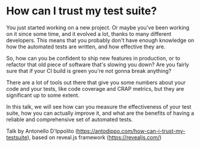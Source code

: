 # How can I trust my test suite?

You just started working on a new project. Or maybe you've been working on it since some time, and it evolved a lot, thanks to many different developers. This means that you probably don't have enough knowledge on how the automated tests are written, and how effective they are.

So, how can you be confident to ship new features in production, or to refactor that old piece of software that's slowing you down? Are you fairly sure that if your CI build is green you're not gonna break anything?

There are a lot of tools out there that give you some numbers about your code and your tests, like code coverage and CRAP metrics, but they are significant up to some extent.

In this talk, we will see how can you measure the effectiveness of your test suite, how you can actually improve it, and what are the benefits of having a reliable and comprehensive set of automated tests.

Talk by Antonello D'Ippolito (https://antodippo.com/how-can-i-trust-my-testsuite), based on reveal.js framework (https://revealjs.com/)

